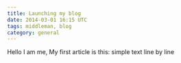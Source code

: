 ```yaml
---
title: Launching my blog
date: 2014-03-01 16:15 UTC
tags: middleman, blog
category: general
---
```


Hello I am me,
My first article is this:  simple text line
by line
